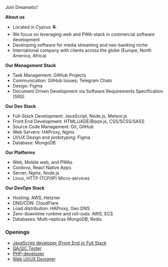 Join Dreamatic!

__About us__

- Located in Cyprus 🏝️
- We focus on leveraging web and PWA-stack in commercial software development
- Developing software for media streaming and neo-banking niche
- International company with clients across the globe (Europe, North America, Africa)

__Our Management Stack__

- Task Management: GitHub Projects
- Communication: GitHub Issues; Telegram Chats
- Design: Figma
- Document Driven Development via Software Requirements Specification (SRS)

__Our Dev Stack__

- Full-Stack Development: JavaScript, Node.js, Meteor.js
- Front End Development: HTML/JADE/Blaze.js, CSS/SCSS/SASS
- Source Code Management: Git, GitHub
- Web Servers: HAProxy, Nginx
- UI/UX Design and prototyping: Figma
- Database: MongoDB

__Our Platforms__

- Web, Mobile web, and PWAs
- Cordova, React Native Apps
- Server, Nginx, Node.js
- Linux, HTTP (TCP/IP) Micro-services

__Our DevOps Stack__

- Hosting: AWS, Hetzner
- DNS/CDN: CloudFlare
- Load distribution: HAProxy, Geo DNS
- Zero-downtime runtime and roll-outs: AWS, ECS
- Databases: Multi-replicas MongoDB; Redis

### Openings

- [JavaScript developer (Front End or Full Stack](https://github.com/dreamatic-tech/careers/blob/master/developer-20230725.md)
- [QA/QC Tester](https://github.com/dreamatic-tech/careers/blob/master/tester-20230801.md)
- [PHP-developer](https://github.com/dreamatic-tech/careers/blob/master/php-developer_202306.md)
- [Web UI/UX Designer](https://github.com/dreamatic-tech/careers/blob/master/web-designer_202306.md)
